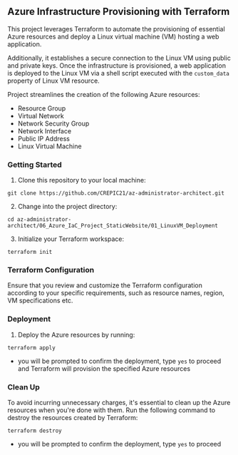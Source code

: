 ## Azure Infrastructure Provisioning with Terraform

This project leverages Terraform to automate the provisioning of essential Azure resources and deploy a Linux virtual machine (VM) hosting a web application. 

Additionally, it establishes a secure connection to the Linux VM using public and private keys. Once the infrastructure is provisioned, a web application is deployed to the Linux VM via a shell script executed with the `custom_data` property of Linux VM resource.

Project streamlines the creation of the following Azure resources:
- Resource Group
- Virtual Network
- Network Security Group
- Network Interface
- Public IP Address
- Linux Virtual Machine

### Getting Started
1. Clone this repository to your local machine:
```shell
git clone https://github.com/CREPIC21/az-administrator-architect.git
```
2. Change into the project directory:
```shell
cd az-administrator-architect/06_Azure_IaC_Project_StaticWebsite/01_LinuxVM_Deployment
```
3. Initialize your Terraform workspace:
```shell
terraform init
```
### Terraform Configuration
Ensure that you review and customize the Terraform configuration according to your specific requirements, such as resource names, region, VM specifications etc.

### Deployment
1. Deploy the Azure resources by running:
```shell
terraform apply
```
- you will be prompted to confirm the deployment, type `yes` to proceed and Terraform will provision the specified Azure resources

### Clean Up
To avoid incurring unnecessary charges, it's essential to clean up the Azure resources when you're done with them. Run the following command to destroy the resources created by Terraform:
```shell
terraform destroy
```
- you will be prompted to confirm the deployment, type `yes` to proceed